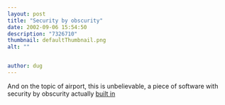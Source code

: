 ```yaml
---
layout: post
title: "Security by obscurity"
date: 2002-09-06 15:54:50
description: "7326710"
thumbnail: defaultThumbnail.png
alt: ""


author: dug
---
```


<p>And on the topic of airport, this is unbelievable, a piece of software with security by obscurity actually <a href="http://www.way.nu/archives/000419.html#000419">built in</a></p>
